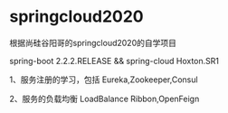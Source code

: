 # springcloud2020

根据尚硅谷阳哥的springcloud2020的自学项目

spring-boot 2.2.2.RELEASE
 &&
spring-cloud Hoxton.SR1


1、服务注册的学习，包括
    Eureka,Zookeeper,Consul

2、服务的负载均衡 LoadBalance
    Ribbon,OpenFeign